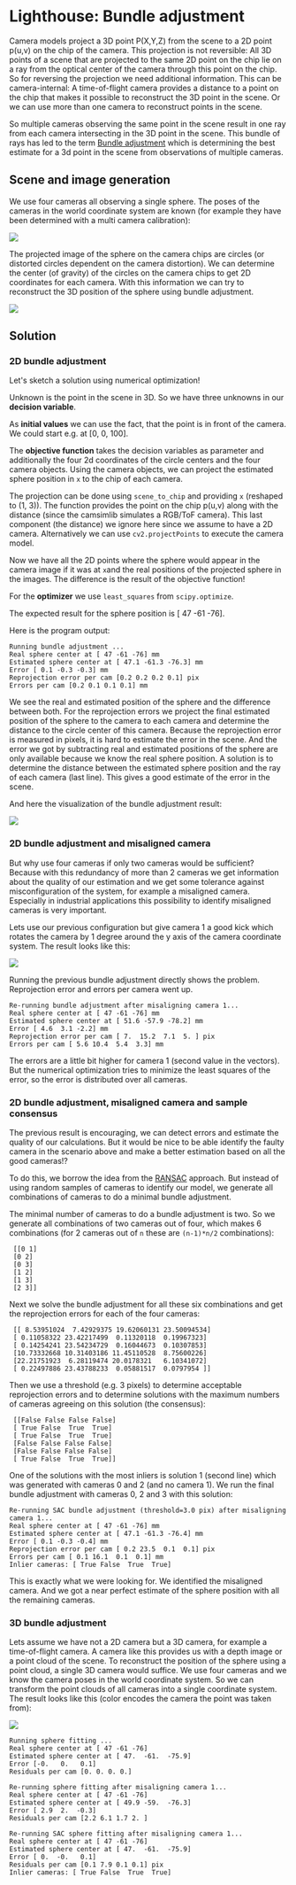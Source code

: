 # Lighthouse: Bundle adjustment

Camera models project a 3D point P(X,Y,Z) from the scene to a 2D point p(u,v) on the chip of the camera. This projection is not reversible: All 3D points of a scene that are projected to the same 2D point on the chip lie on a ray from the optical center of the camera through this point on the chip. So for reversing the projection we need additional information. This can be camera-internal: A time-of-flight camera provides a distance to a point on the chip that makes it possible to reconstruct the 3D point in the scene. Or we can use more than one camera to reconstruct points in the scene.

So multiple cameras observing the same point in the scene result in one ray from each camera intersecting in the 3D point in the scene. This bundle of rays has led to the term [Bundle adjustment](https://en.wikipedia.org/wiki/Bundle_adjustment) which is determining the best estimate for a 3d point in the scene from observations of multiple cameras.

## Scene and image generation

We use four cameras all observing a single sphere. The poses of the cameras in the world coordinate system are known (for example they have been determined with a multi camera calibration):

![](images/scene.png)

The projected image of the sphere on the camera chips are circles (or distorted circles dependent on the camera distortion). We can determine the center (of gravity) of the circles on the camera chips to get 2D coordinates for each camera. With this information we can try to reconstruct the 3D position of the sphere using bundle adjustment.

![](images/circles.png)

## Solution

### 2D bundle adjustment

Let's sketch a solution using numerical optimization!

Unknown is the point in the scene in 3D. So we have three unknowns in our **decision variable**.

As **initial values** we can use the fact, that the point is in front of the camera. We could start e.g. at [0, 0, 100].

The **objective function** takes the decision variables as parameter and additionally the four 2d coordinates of the circle centers and the four camera objects. Using the camera objects, we can project the estimated sphere position in `x` to the chip of each camera.

The projection can be done using `scene_to_chip` and providing `x` (reshaped to (1, 3)). The function provides the point on the chip p(u,v) along with the distance (since the camsimlib simulates a RGB/ToF camera). This last component (the distance) we ignore here since we assume to have a 2D camera. Alternatively we can use `cv2.projectPoints` to execute the camera model.

Now we have all the 2D points where the sphere would appear in the camera image if it was at `x`and the real positions of the projected sphere in the images. The difference is the result of the objective function!

For the **optimizer** we use `least_squares` from `scipy.optimize`.

The expected result for the sphere position is [ 47 -61 -76].

Here is the program output:

```
Running bundle adjustment ...
Real sphere center at [ 47 -61 -76] mm
Estimated sphere center at [ 47.1 -61.3 -76.3] mm
Error [ 0.1 -0.3 -0.3] mm
Reprojection error per cam [0.2 0.2 0.2 0.1] pix
Errors per cam [0.2 0.1 0.1 0.1] mm
```

We see the real and estimated position of the sphere and the difference between both. For the reprojection errors we project the final estimated position of the sphere to the camera to each camera and determine the distance to the circle center of this camera. Because the reprojection error is measured in pixels, it is hard to estimate the error in the scene. And the error we got by subtracting real and estimated positions of the sphere are only available because we know the real sphere position. A solution is to determine the distance between the estimated sphere position and the ray of each camera (last line). This gives a good estimate of the error in the scene.

And here the visualization of the bundle adjustment result:

![](images/bundle_adjust.png)

### 2D bundle adjustment and misaligned camera

But why use four cameras if only two cameras would be sufficient? Because with this redundancy of more than 2 cameras we get information about the quality of our estimation and we get some tolerance against misconfiguration of the system, for example a misaligned camera. Especially in industrial applications this possibility to identify misaligned cameras is very important.

Lets use our previous configuration but give camera 1 a good kick which rotates the camera by 1 degree around the y axis of the camera coordinate system. The result looks like this:

![](images/bundle_adjust_misaligned.png)

Running the previous bundle adjustment directly shows the problem. Reprojection error and errors per camera went up.

```
Re-running bundle adjustment after misaligning camera 1...
Real sphere center at [ 47 -61 -76] mm
Estimated sphere center at [ 51.6 -57.9 -78.2] mm
Error [ 4.6  3.1 -2.2] mm
Reprojection error per cam [ 7.  15.2  7.1  5. ] pix
Errors per cam [ 5.6 10.4  5.4  3.3] mm
```

The errors are a little bit higher for camera 1 (second value in the vectors). But the numerical optimization tries to minimize the least squares of the error, so the error is distributed over all cameras.

### 2D bundle adjustment, misaligned camera and sample consensus

The previous result is encouraging, we can detect errors and estimate the quality of our calculations. But it would be nice to be able identify the faulty camera in the scenario above and make a better estimation based on all the good cameras!?

To do this, we borrow the idea from the [RANSAC](https://en.wikipedia.org/wiki/Random_sample_consensus) approach. But instead of using random samples of cameras to identify our model, we generate all combinations of cameras to do a minimal bundle adjustment.

The minimal number of cameras to do a bundle adjustment is two. So we generate all combinations of two cameras out of four, which makes 6 combinations (for 2 cameras out of `n` these are `(n-1)*n/2` combinations):

```
 [[0 1]
 [0 2]
 [0 3]
 [1 2]
 [1 3]
 [2 3]]
```

Next we solve the bundle adjustment for all these six combinations and get the reprojection errors for each of the four cameras:

```
 [[ 8.53951024  7.42929375 19.62060131 23.50094534]
 [ 0.11058322 23.42217499  0.11320118  0.19967323]
 [ 0.14254241 23.54234729  0.16044673  0.10307853]
 [10.73332668 10.31403186 11.45110528  8.75600226]
 [22.21751923  6.28119474 20.0178321   6.10341072]
 [ 0.22497886 23.43788233  0.05881517  0.0797954 ]]
```

Then we use a threshold (e.g. 3 pixels) to determine acceptable reprojection errors and to determine solutions with the maximum numbers of cameras agreeing on this solution (the consensus):

```
 [[False False False False]
 [ True False  True  True]
 [ True False  True  True]
 [False False False False]
 [False False False False]
 [ True False  True  True]]
```

One of the solutions with the most inliers is solution 1 (second line) which was generated with cameras 0 and 2 (and no camera 1). We run the final bundle adjustment with cameras 0, 2 and 3 with this solution:

```
Re-running SAC bundle adjustment (threshold=3.0 pix) after misaligning camera 1...
Real sphere center at [ 47 -61 -76] mm
Estimated sphere center at [ 47.1 -61.3 -76.4] mm
Error [ 0.1 -0.3 -0.4] mm
Reprojection error per cam [ 0.2 23.5  0.1  0.1] pix
Errors per cam [ 0.1 16.1  0.1  0.1] mm
Inlier cameras: [ True False  True  True]
```

This is exactly what we were looking for. We identified the misaligned camera. And we got a near perfect estimate of the sphere position with all the remaining cameras.

### 3D bundle adjustment

Lets assume we have not a 2D camera but a 3D camera, for example a time-of-flight camera. A camera like this provides us with a depth image or a point cloud of the scene. To reconstruct the position of the sphere using a point cloud, a single 3D camera would suffice. We use four cameras and we know the camera poses in the world coordinate system. So we can transform the point clouds of all cameras into a single coordinate system. The result looks like this (color encodes the camera the point was taken from):

![](images/point_cloud.png)


```
Running sphere fitting ...
Real sphere center at [ 47 -61 -76]
Estimated sphere center at [ 47.  -61.  -75.9]
Error [-0.   0.   0.1]
Residuals per cam [0. 0. 0. 0.]
```


```
Re-running sphere fitting after misaligning camera 1...
Real sphere center at [ 47 -61 -76]
Estimated sphere center at [ 49.9 -59.  -76.3]
Error [ 2.9  2.  -0.3]
Residuals per cam [2.2 6.1 1.7 2. ]
```


```
Re-running SAC sphere fitting after misaligning camera 1...
Real sphere center at [ 47 -61 -76]
Estimated sphere center at [ 47.  -61.  -75.9]
Error [ 0.  -0.   0.1]
Residuals per cam [0.1 7.9 0.1 0.1] pix
Inlier cameras: [ True False  True  True]
```